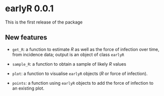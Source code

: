 # earlyR 0.0.1

This is the first release of the package

## New features

- `get_R`: a function to estimate *R* as well as the force of infection over
    time, from incidence data; output is an object of class `earlyR`

- `sample_R`: a function to obtain a sample of likely *R* values

- `plot`: a function to visualise `earlyR` objects (*R* or force of infection).

- `points`: a function using `earlyR` objects to add the force of infection
    to an existing plot.

